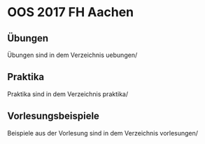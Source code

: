 # OOS 2017 FH Aachen

## Übungen

Übungen sind in dem Verzeichnis uebungen/

## Praktika

Praktika sind in dem Verzeichnis
praktika/

## Vorlesungsbeispiele

Beispiele aus der Vorlesung sind in dem Verzeichnis vorlesungen/
